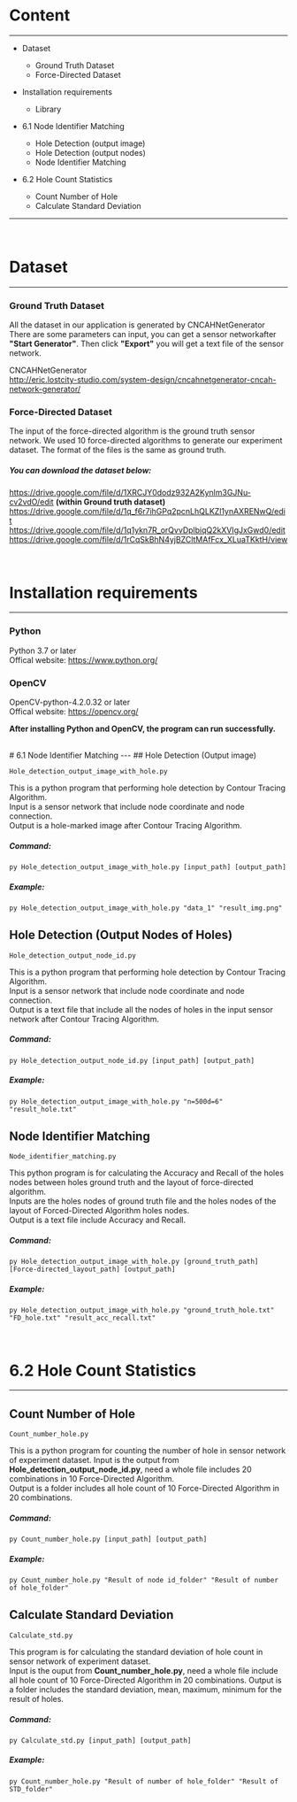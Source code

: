 # Content
---
- Dataset  
    - Ground Truth Dataset
    - Force-Directed Dataset  

- Installation requirements  
    - Library

- 6.1 Node Identifier Matching
    - Hole Detection (output image)
    - Hole Detection (output nodes)
    - Node Identifier Matching  
    
- 6.2 Hole Count Statistics  
    - Count Number of Hole
    - Calculate Standard Deviation 

---
<br>

# Dataset
---
### Ground Truth Dataset  
All the dataset in our application is generated by CNCAHNetGenerator
There are some parameters can input, you can get a sensor networkafter **"Start Generator"**. Then click **"Export"** you will get a text file of the sensor network.  

CNCAHNetGenerator  
http://eric.lostcity-studio.com/system-design/cncahnetgenerator-cncah-network-generator/

### Force-Directed Dataset
The input of the force-directed algorithm is the ground truth sensor network. We used 10 force-directed algorithms to generate our experiment dataset. The format of the files is the same as ground truth.  

##### You can download the dataset below:
https://drive.google.com/file/d/1XRCJY0dodz932A2Kynlm3GJNu-cv2vdO/edit **(within Ground truth dataset)**  
https://drive.google.com/file/d/1q_f6r7ihGPq2pcnLhQLKZl1ynAXRENwQ/edit  
https://drive.google.com/file/d/1q1ykn7R_orQvvDplbiqQ2kXVIgJxGwd0/edit  
https://drive.google.com/file/d/1rCqSkBhN4yjBZCltMAfFcx_XLuaTKktH/view
    
<br>

# Installation requirements  
---
### Python 
Python 3.7 or later  
Offical website: https://www.python.org/

### OpenCV
OpenCV-python-4.2.0.32 or later  
Offical website: https://opencv.org/

**After installing Python and OpenCV, the program can run successfully.**

<br>
# 6.1 Node Identifier Matching
---
## Hole Detection (Output image)         

    Hole_detection_output_image_with_hole.py
    
This is a python program that performing hole detection by Contour Tracing Algorithm.  
Input is a sensor network that include node coordinate and node connection.  
Output is a hole-marked image after Contour Tracing Algorithm.

##### Command:  
    
    py Hole_detection_output_image_with_hole.py [input_path] [output_path]  

##### Example:

    py Hole_detection_output_image_with_hole.py "data_1" "result_img.png"
    


## Hole Detection (Output Nodes of Holes)


    Hole_detection_output_node_id.py
    
This is a python program that performing hole detection by Contour Tracing Algorithm.  
Input is a sensor network that include node coordinate and node connection.  
Output is a text file that include all the nodes of holes in the input sensor network after Contour Tracing Algorithm.

##### Command:  
    
    py Hole_detection_output_node_id.py [input_path] [output_path]  

##### Example:

    py Hole_detection_output_image_with_hole.py "n=500d=6" "result_hole.txt"

## Node Identifier Matching

    Node_identifier_matching.py
    
This python program is for calculating the Accuracy and Recall of the holes nodes between holes ground truth and the layout of force-directed algorithm.  
Inputs are the holes nodes of ground truth file and the holes nodes of the layout of Forced-Directed Algorithm holes nodes.  
Output is a text file include Accuracy and Recall. 

##### Command:  
    
    py Hole_detection_output_image_with_hole.py [ground_truth_path] [Force-directed_layout_path] [output_path]  

##### Example:

    py Hole_detection_output_image_with_hole.py "ground_truth_hole.txt" "FD_hole.txt" "result_acc_recall.txt"  

<br>

# 6.2 Hole Count Statistics
---

## Count Number of Hole  

    Count_number_hole.py

This is a python program for counting the number of hole in sensor network of experiment dataset.
Input is the output from **Hole_detection_output_node_id.py**, need a whole file includes 20 combinations in 10 Force-Directed Algorithm.  
Output is a folder includes all hole count of 10 Force-Directed Algorithm in 20 combinations.

##### Command:  
    
    py Count_number_hole.py [input_path] [output_path]  

##### Example:

    py Count_number_hole.py "Result of node id_folder" "Result of number of hole_folder"  
    
## Calculate Standard Deviation  

    Calculate_std.py
    
This program is for calculating the standard deviation of hole count in sensor network of experiment dataset.  
Input is the ouput from **Count_number_hole.py**, need a whole file include all hole count of 10 Force-Directed Algorithm in 20 combinations.
Output is a folder includes the standard deviation, mean, maximum, minimum for the result of holes.  

##### Command:  
    
    py Calculate_std.py [input_path] [output_path]  

##### Example:

    py Count_number_hole.py "Result of number of hole_folder" "Result of STD_folder"  
    